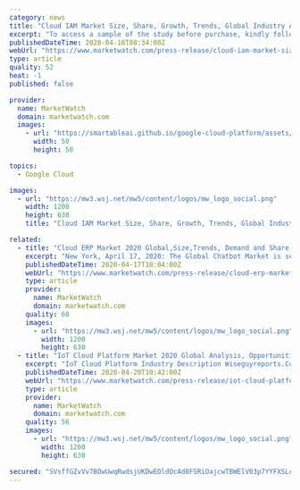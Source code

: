 ```yaml
---
category: news
title: "Cloud IAM Market Size, Share, Growth, Trends, Global Industry Analysis Forecasts 2020-2025"
excerpt: "To access a sample of the study before purchase, kindly follow through @https://www.arcognizance.com/enquiry-sample/830305#utm_source=google&utm_campaign=Mayur The Cloud IAM industry can be categorized on a global scale across various districts, appropriate distribution and production channels, income generated per capita, general market share ..."
publishedDateTime: 2020-04-16T08:34:00Z
webUrl: "https://www.marketwatch.com/press-release/cloud-iam-market-size-share-growth-trends-global-industry-analysis-forecasts-2020-2025-2020-04-16"
type: article
quality: 52
heat: -1
published: false

provider:
  name: MarketWatch
  domain: marketwatch.com
  images:
    - url: "https://smartableai.github.io/google-cloud-platform/assets/images/organizations/marketwatch.com-50x50.jpg"
      width: 50
      height: 50

topics:
  - Google Cloud

images:
  - url: "https://mw3.wsj.net/mw5/content/logos/mw_logo_social.png"
    width: 1200
    height: 630
    title: "Cloud IAM Market Size, Share, Growth, Trends, Global Industry Analysis Forecasts 2020-2025"

related:
  - title: "Cloud ERP Market 2020 Global,Size,Trends, Demand and Share Analysis to 2025"
    excerpt: "New York, April 17, 2020: The Global Chatbot Market is segmented on the lines of its platform, enterprise size and"
    publishedDateTime: 2020-04-17T10:04:00Z
    webUrl: "https://www.marketwatch.com/press-release/cloud-erp-market-2020-globalsizetrends-demand-and-share-analysis-to-2025-2020-04-17"
    type: article
    provider:
      name: MarketWatch
      domain: marketwatch.com
    quality: 60
    images:
      - url: "https://mw3.wsj.net/mw5/content/logos/mw_logo_social.png"
        width: 1200
        height: 630
  - title: "IoT Cloud Platform Market 2020 Global Analysis, Opportunities And Forecast To 2025"
    excerpt: "IoT Cloud Platform Industry Description Wiseguyreports.Com Adds \"IoT Cloud Platform -Market Demand, Growth, Opportunities"
    publishedDateTime: 2020-04-20T10:42:00Z
    webUrl: "https://www.marketwatch.com/press-release/iot-cloud-platform-market-2020-global-analysis-opportunities-and-forecast-to-2025-2020-04-20"
    type: article
    provider:
      name: MarketWatch
      domain: marketwatch.com
    quality: 56
    images:
      - url: "https://mw3.wsj.net/mw5/content/logos/mw_logo_social.png"
        width: 1200
        height: 630

secured: "SVsffGZvVv7BOwUwqRwdsjUKDwEOldOcAd8F5RiOajcwTBWElV03p7YYFXSLc9c2Hi+hd5gAlytFzQkPK7tDi+qFaEYO/FasgH2d7HgMNNtzwnUH5zZFy/lhTCoHR+K/+e4tgzc5X8NPd+ALBf377f00z9PhLOOudriTtAmptW15GHaqjkU6WIe59r+qUXDbRLOE3T8XpzxS3/4V5jOPciZzSkqKILH61pQ4wtmHEomjfwqUWaj6OxwBHlMDxOchwRJSvQl1OKlhOsIjkbQs2HgG72mRbWobtm6Zv8EoSZXoAUmA92cbYxoZcNArWVss;9B5o8WtZr5WPL2H8yh8BSg=="
---
```


